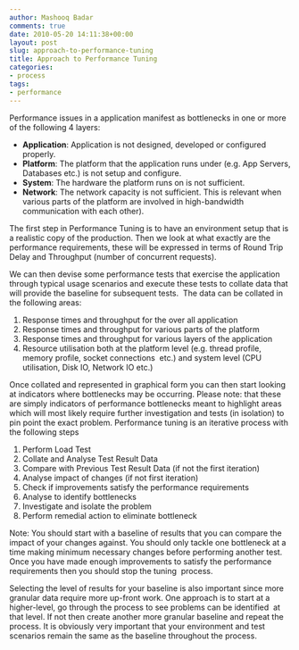 ```yaml
---
author: Mashooq Badar
comments: true
date: 2010-05-20 14:11:38+00:00
layout: post
slug: approach-to-performance-tuning
title: Approach to Performance Tuning
categories:
- process
tags:
- performance
---
```


Performance issues in a application manifest as bottlenecks in one or more of the following 4 layers:

  * **Application**: Application is not designed, developed or configured properly.
  * **Platform**: The platform that the application runs under (e.g. App Servers, Databases etc.) is not setup and configure.
  * **System**: The hardware the platform runs on is not sufficient.
  * **Network**: The network capacity is not sufficient. This is relevant when various parts of the platform are involved in high-bandwidth communication with each other).

The first step in Performance Tuning is to have an environment setup that is a realistic copy of the production. Then we look at what exactly are the performance requirements, these will be expressed in terms of
Round Trip Delay and Throughput (number of concurrent requests).

We can then devise some performance tests that exercise the application through typical usage scenarios and execute these tests to collate data that will provide the baseline for subsequent tests.  The data can be collated in the following areas:

  1. Response times and throughput for the over all application
  2. Response times and throughput for various parts of the platform
  3. Response times and throughput for various layers of the application
  4. Resource utilisation both at the platform level (e.g. thread profile, memory profile, socket connections  etc.) and system level (CPU utilisation, Disk IO, Network IO etc.)

Once collated and represented in graphical form you can then start looking at indicators where bottlenecks may be occurring. Please note: that these are simply indicators of performance bottlenecks meant to highlight areas which will most likely require further investigation and tests (in isolation) to pin point the exact problem. Performance tuning is an iterative process with the following steps

	
  1. Perform Load Test
  2. Collate and Analyse Test Result Data
  3. Compare with Previous Test Result Data (if not the first iteration)
  4. Analyse impact of changes (if not first iteration)
  5. Check if improvements satisfy the performance requirements
  6. Analyse to identify bottlenecks
  7. Investigate and isolate the problem
  8. Perform remedial action to eliminate bottleneck

Note: You should start with a baseline of results that you can compare the impact of your changes against. You should only tackle one bottleneck at a time making minimum necessary changes before performing another test.  Once you have made enough improvements to satisfy the performance requirements then you should stop the tuning  process.

Selecting the level of results for your baseline is also important since more granular data require more up-front work. One approach is to start at a higher-level, go through the process to see problems can be identified  at that level. If not then create another more granular baseline and repeat the process.
It is obviously very important that your environment and test scenarios remain the same as the baseline throughout the process.
